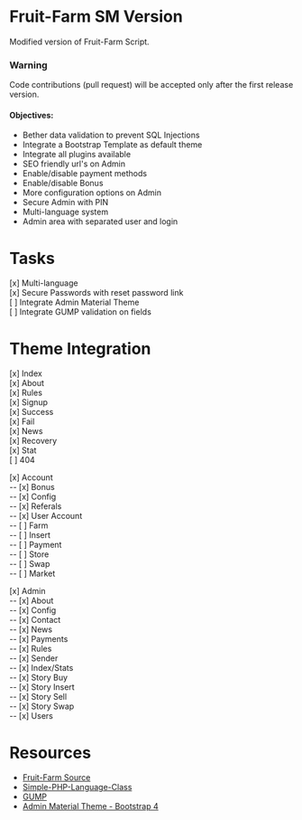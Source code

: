 # Fruit-Farm SM Version
Modified version of Fruit-Farm Script.

### Warning <br>
Code contributions (pull request) will be accepted only after the first release version.

#### Objectives:
<ul>
    <li>Bether data validation to prevent SQL Injections</li>
    <li>Integrate a Bootstrap Template as default theme</li>
    <li>Integrate all plugins available</li>
    <li>SEO friendly url's on Admin</li>
    <li>Enable/disable payment methods</li>
    <li>Enable/disable Bonus</li>
    <li>More configuration options on Admin</li>
    <li>Secure Admin with PIN</li>
    <li>Multi-language system</li>
    <li>Admin area with separated user and login</li>
</ul>

# Tasks
[x] Multi-language <br>
[x] Secure Passwords with reset password link <br>
[ ] Integrate Admin Material Theme <br>
[ ] Integrate GUMP validation on fields <br>

# Theme Integration
[x] Index <br>
[x] About <br>
[x] Rules <br>
[x] Signup <br>
[x] Success <br>
[x] Fail <br>
[x] News <br>
[x] Recovery <br>
[x] Stat <br>
[ ] 404 <br>

[x] Account <br>
-- [x] Bonus <br>
-- [x] Config <br>
-- [x] Referals <br>
-- [x] User Account <br>
-- [ ] Farm <br>
-- [ ] Insert <br>
-- [ ] Payment <br>
-- [ ] Store <br>
-- [ ] Swap <br>
-- [ ] Market <br>

[x] Admin <br>
-- [x] About <br>
-- [x] Config <br>
-- [x] Contact <br>
-- [x] News <br>
-- [x] Payments <br>
-- [x] Rules <br>
-- [x] Sender <br>
-- [x] Index/Stats <br>
-- [x] Story Buy <br>
-- [x] Story Insert <br>
-- [x] Story Sell <br>
-- [x] Story Swap <br>
-- [x] Users <br>

# Resources
<ul>
    <li><a href="https://github.com/iPSWeb/fruit-farm" target="_blank">Fruit-Farm Source</a></li>
    <li><a href="https://github.com/Elvinas/Simple-PHP-Language-Class" target="_blank">Simple-PHP-Language-Class</a></li>
    <li><a href="https://github.com/Wixel/GUMP" target="_blank">GUMP</a></li>
    <li><a href="https://bootstrapious.com/p/admin-template" target="_blank">Admin Material Theme - Bootstrap 4</a></li>
</ul>